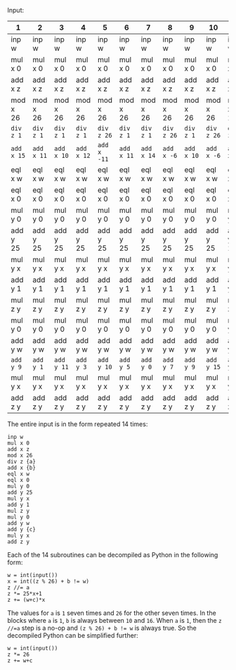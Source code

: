 Input:

| 1|2 |3 |4 |5 |6 |7 |8 |9 |10 |11 |12 |13 |14 |
|-|-|-|-|-|-|-|-|-|-|-|-|-|-|
| inp w | inp w | inp w | inp w | inp w | inp w | inp w | inp w | inp w | inp w | inp w | inp w | inp w | inp w |
| mul x 0 | mul x 0 | mul x 0 | mul x 0 | mul x 0 | mul x 0 | mul x 0 | mul x 0 | mul x 0 | mul x 0 | mul x 0 | mul x 0 | mul x 0 | mul x 0 |
| add x z | add x z | add x z | add x z | add x z | add x z | add x z | add x z | add x z | add x z | add x z | add x z | add x z | add x z |
| mod x 26 | mod x 26 | mod x 26 | mod x 26 | mod x 26 | mod x 26 | mod x 26 | mod x 26 | mod x 26 | mod x 26 | mod x 26 | mod x 26 | mod x 26 | mod x 26 |
| `div z 1` | `div z 1` | `div z 1` | `div z 1` | `div z 26` | `div z 1` | `div z 1` | `div z 26` | `div z 1` | `div z 26` | `div z 26` | `div z 26` | `div z 26` | `div z 26` |
| `add x 15` | `add x 11` | `add x 10` | `add x 12` | `add x -11` | `add x 11` | `add x 14` | `add x -6` | `add x 10` | `add x -6` | `add x -6` | `add x -16` | `add x -4` | `add x -2` |
| eql x w | eql x w | eql x w | eql x w | eql x w | eql x w | eql x w | eql x w | eql x w | eql x w | eql x w | eql x w | eql x w | eql x w |
| eql x 0 | eql x 0 | eql x 0 | eql x 0 | eql x 0 | eql x 0 | eql x 0 | eql x 0 | eql x 0 | eql x 0 | eql x 0 | eql x 0 | eql x 0 | eql x 0 |
| mul y 0 | mul y 0 | mul y 0 | mul y 0 | mul y 0 | mul y 0 | mul y 0 | mul y 0 | mul y 0 | mul y 0 | mul y 0 | mul y 0 | mul y 0 | mul y 0 |
| add y 25 | add y 25 | add y 25 | add y 25 | add y 25 | add y 25 | add y 25 | add y 25 | add y 25 | add y 25 | add y 25 | add y 25 | add y 25 | add y 25 |
| mul y x | mul y x | mul y x | mul y x | mul y x | mul y x | mul y x | mul y x | mul y x | mul y x | mul y x | mul y x | mul y x | mul y x |
| add y 1 | add y 1 | add y 1 | add y 1 | add y 1 | add y 1 | add y 1 | add y 1 | add y 1 | add y 1 | add y 1 | add y 1 | add y 1 | add y 1 |
| mul z y | mul z y | mul z y | mul z y | mul z y | mul z y | mul z y | mul z y | mul z y | mul z y | mul z y | mul z y | mul z y | mul z y |
| mul y 0 | mul y 0 | mul y 0 | mul y 0 | mul y 0 | mul y 0 | mul y 0 | mul y 0 | mul y 0 | mul y 0 | mul y 0 | mul y 0 | mul y 0 | mul y 0 |
| add y w | add y w | add y w | add y w | add y w | add y w | add y w | add y w | add y w | add y w | add y w | add y w | add y w | add y w |
| `add y 9` | `add y 1` | `add y 11` | `add y 3` | `add y 10` | `add y 5` | `add y 0` | `add y 7` | `add y 9` | `add y 15` | `add y 4` | `add y 10` | `add y 4` | `add y 9` |
| mul y x | mul y x | mul y x | mul y x | mul y x | mul y x | mul y x | mul y x | mul y x | mul y x | mul y x | mul y x | mul y x | mul y x |
| add z y | add z y | add z y | add z y | add z y | add z y | add z y | add z y | add z y | add z y | add z y | add z y | add z y | add z y |

The entire input is in the form repeated 14 times:
```
inp w
mul x 0
add x z
mod x 26
div z {a}
add x {b}
eql x w
eql x 0
mul y 0
add y 25
mul y x
add y 1
mul z y
mul y 0
add y w
add y {c}
mul y x
add z y
```

Each of the 14 subroutines can be decompiled as Python in the following form:

```
w = int(input())
x = int((z % 26) + b != w)
z //= a
z *= 25*x+1
z += (w+c)*x
```

The values for `a` is `1` seven times and `26` for the other seven times. In the blocks where `a` is `1`, `b` is always between `10` and `16`. When `a` is `1`,  then the `z //=a` step is a no-op and `(z % 26) + b != w` is always true. So the decompiled Python can be simplified further:

```
w = int(input())
z *= 26
z += w+c
```